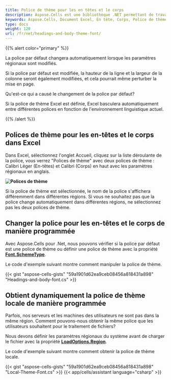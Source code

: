 ```yaml
---
title: Police de thème pour les en têtes et le corps
description: Aspose.Cells est une bibliothèque .NET permettant de travailler avec des fichiers de feuille de calcul. Il prend en charge le paramétrage des polices de thème pour les en têtes et le corps dans les documents Excel, permettant aux utilisateurs de personnaliser l apparence et le style du document. Cet article présentera comment utiliser la bibliothèque Aspose.Cells pour travailler avec les polices de thème pour les en têtes et le corps dans les documents Excel.
keywords: Aspose.Cells, Document Excel, En tête, Corps, Police de thème, Apparence, Style
type: docs
weight: 120
url: /fr/net/headings-and-body-theme-font/
---
```


{{% alert color="primary" %}}

La police par défaut changera automatiquement lorsque les paramètres régionaux sont modifiés. 

Si la police par défaut est modifiée, la hauteur de la ligne et la largeur de la colonne seront également modifiées, et cela pourrait même perturber la mise en page.

Qu'est-ce qui a causé le changement de la police par défaut?

Si la police de thème Excel est définie, Excel basculera automatiquement entre différentes polices en fonction de l'environnement linguistique actuel.


{{% /alert %}}

## **Polices de thème pour les en-têtes et le corps dans Excel**

Dans Excel, sélectionnez l'onglet Accueil, cliquez sur la liste déroulante de la police, vous verrez "Polices de thème" avec deux polices de thème : Calibri Léger (En-têtes) et Calibri (Corps) en haut avec les paramètres régionaux en anglais.

**![Polices de thème](Theme-Fonts.png)**

Si la police de thème est sélectionnée, le nom de la police s'affichera différemment dans différentes régions.
Si vous ne souhaitez pas que la police change automatiquement dans différentes régions, ne sélectionnez pas les deux polices de thème.


## **Changer la police pour les en-têtes et le corps de manière programmée**
Avec Aspose.Cells pour .Net, nous pouvons vérifier si la police par défaut est une police de thème ou définir une police de thème avec la propriété [**Font.SchemeType**](https://reference.aspose.com/cells/net/aspose.cells/font/schemetype/).

Le code d'exemple suivant montre comment manipuler la police de thème.

{{< gist "aspose-cells-gists" "59a1901d62ea9ceb08456a818431a898" "Headings-and-body-font.cs" >}}


## **Obtient dynamiquement la police de thème locale de manière programmée**
Parfois, nos serveurs et les machines des utilisateurs ne sont pas dans la même région. Comment pouvons-nous obtenir la même police que les utilisateurs souhaitent pour le traitement de fichiers?

Nous devons définir les paramètres régionaux du système avant de charger le fichier avec la propriété [**LoadOptions.Region**](https://reference.aspose.com/cells/net/aspose.cells/loadoptions/region/).

Le code d'exemple suivant montre comment obtenir la police de thème locale.

{{< gist "aspose-cells-gists" "59a1901d62ea9ceb08456a818431a898" "Local-Theme-Font.cs" >}}
{{< app/cells/assistant language="csharp" >}}
